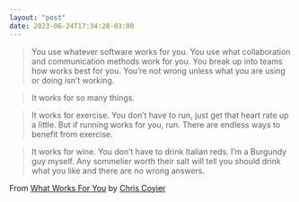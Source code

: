 ```yaml
---
layout: "post"
date: 2023-06-24T17:34:28-03:00
---
```


> You use whatever software works for you. You use what collaboration and communication methods work for you. You break up into teams how works best for you. You’re not wrong unless what you are using or doing isn’t working.

> It works for so many things.

> It works for exercise. You don’t have to run, just get that heart rate up a little. But if running works for you, run. There are endless ways to benefit from exercise.

> It works for wine. You don’t have to drink Italian reds. I’m a Burgundy guy myself. Any sommelier worth their salt will tell you should drink what you like and there are no wrong answers. 

From [What Works For You](https://chriscoyier.net/2023/06/07/what-works-for-you/) by [Chris Coyier](https://chriscoyier.net/)
